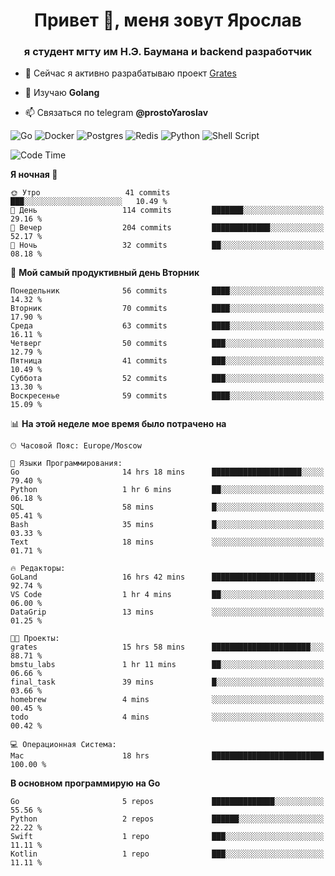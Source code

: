 <h1 align="center">Привет 👋, меня зовут Ярослав</h1>
<h3 align="center">я студент мгту им Н.Э. Баумана и 
backend разработчик</h3>

<!--[![Typing SVG](https://readme-typing-svg.herokuapp.com?color=%2336BCF7&lines=Computer+science+student)](https://git.io/typing-svg)
-->

<!--<p align="left"> <a href="https://github.com/ryo-ma/github-profile-trophy"><img src="https://github-profile-trophy.vercel.app/?username=passwordhash" alt="passwordhash" /></a> </p>-->

- 🔭 Сейчас я активно разрабатываю проект [Grates](https://github.com/passwordhash/grates)

- 🌱 Изучаю **Golang**

- 📫 Связаться по telegram **@prostoYaroslav**

![Go](https://img.shields.io/badge/go-%2300ADD8.svg?style=for-the-badge&logo=go&logoColor=white)
![Docker](https://img.shields.io/badge/docker-%230db7ed.svg?style=for-the-badge&logo=docker&logoColor=white)
![Postgres](https://img.shields.io/badge/postgres-%23316192.svg?style=for-the-badge&logo=postgresql&logoColor=white)
![Redis](https://img.shields.io/badge/redis-%23DD0031.svg?style=for-the-badge&logo=redis&logoColor=white)
![Python](https://img.shields.io/badge/python-3670A0?style=for-the-badge&logo=python&logoColor=ffdd54)
![Shell Script](https://img.shields.io/badge/shell_script-%23121011.svg?style=for-the-badge&logo=gnu-bash&logoColor=white)

<!--START_SECTION:waka-->
![Code Time](http://img.shields.io/badge/Code%20Time-54%20hrs%2033%20mins-blue)

**Я ночная 🦉** 

```text
🌞 Утро                   41 commits          ███░░░░░░░░░░░░░░░░░░░░░░   10.49 % 
🌆 День                   114 commits         ███████░░░░░░░░░░░░░░░░░░   29.16 % 
🌃 Вечер                  204 commits         █████████████░░░░░░░░░░░░   52.17 % 
🌙 Ночь                   32 commits          ██░░░░░░░░░░░░░░░░░░░░░░░   08.18 % 
```
📅 **Мой самый продуктивный день Вторник** 

```text
Понедельник              56 commits          ████░░░░░░░░░░░░░░░░░░░░░   14.32 % 
Вторник                  70 commits          ████░░░░░░░░░░░░░░░░░░░░░   17.90 % 
Среда                    63 commits          ████░░░░░░░░░░░░░░░░░░░░░   16.11 % 
Четверг                  50 commits          ███░░░░░░░░░░░░░░░░░░░░░░   12.79 % 
Пятница                  41 commits          ███░░░░░░░░░░░░░░░░░░░░░░   10.49 % 
Суббота                  52 commits          ███░░░░░░░░░░░░░░░░░░░░░░   13.30 % 
Воскресенье              59 commits          ████░░░░░░░░░░░░░░░░░░░░░   15.09 % 
```


📊 **На этой неделе мое время было потрачено на** 

```text
🕑︎ Часовой Пояс: Europe/Moscow

💬 Языки Программирования: 
Go                       14 hrs 18 mins      ████████████████████░░░░░   79.40 % 
Python                   1 hr 6 mins         ██░░░░░░░░░░░░░░░░░░░░░░░   06.18 % 
SQL                      58 mins             █░░░░░░░░░░░░░░░░░░░░░░░░   05.41 % 
Bash                     35 mins             █░░░░░░░░░░░░░░░░░░░░░░░░   03.33 % 
Text                     18 mins             ░░░░░░░░░░░░░░░░░░░░░░░░░   01.71 % 

🔥 Редакторы: 
GoLand                   16 hrs 42 mins      ███████████████████████░░   92.74 % 
VS Code                  1 hr 4 mins         ██░░░░░░░░░░░░░░░░░░░░░░░   06.00 % 
DataGrip                 13 mins             ░░░░░░░░░░░░░░░░░░░░░░░░░   01.25 % 

🐱‍💻 Проекты: 
grates                   15 hrs 58 mins      ██████████████████████░░░   88.71 % 
bmstu_labs               1 hr 11 mins        ██░░░░░░░░░░░░░░░░░░░░░░░   06.66 % 
final_task               39 mins             █░░░░░░░░░░░░░░░░░░░░░░░░   03.66 % 
homebrew                 4 mins              ░░░░░░░░░░░░░░░░░░░░░░░░░   00.45 % 
todo                     4 mins              ░░░░░░░░░░░░░░░░░░░░░░░░░   00.42 % 

💻 Операционная Система: 
Mac                      18 hrs              █████████████████████████   100.00 % 
```

**В основном программирую на Go** 

```text
Go                       5 repos             ██████████████░░░░░░░░░░░   55.56 % 
Python                   2 repos             ██████░░░░░░░░░░░░░░░░░░░   22.22 % 
Swift                    1 repo              ███░░░░░░░░░░░░░░░░░░░░░░   11.11 % 
Kotlin                   1 repo              ███░░░░░░░░░░░░░░░░░░░░░░   11.11 % 
```




<!--END_SECTION:waka-->

<!--
<p><img align="center" src="https://github-readme-stats.vercel.app/api/top-langs?username=passwordhash&show_icons=true&locale=en&layout=compact" alt="passwordhash" /></p>

<p><img align="center" src="https://github-readme-streak-stats.herokuapp.com/?user=passwordhash&" alt="passwordhash" /></p>-->


